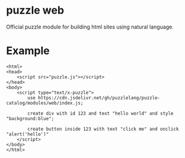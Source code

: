 # puzzle web

Official puzzle module for building html sites using natural language.


# Example

```puzzle
<html>
<head>
	<script src="puzzle.js"></script>
</head>
<body>
	<script type="text/x-puzzle">
		use https://cdn.jsdelivr.net/gh/puzzlelang/puzzle-catalog/modules/web/index.js;

		create div with id 123 and text "hello world" and style "background:blue";

		create button inside 123 with text "click me" and onclick "alert('hello')"
	</script>
</body>
</html>
```